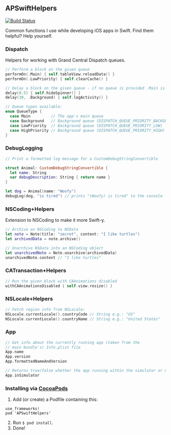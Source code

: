 ## APSwiftHelpers
[![Build Status](https://travis-ci.org/alexpls/APSwiftHelpers.svg?branch=master)](https://travis-ci.org/alexpls/APSwiftHelpers)

Common functions I use while developing iOS apps in Swift. Find them helpful? Help yourself.

### Dispatch
Helpers for working with Grand Central Dispatch queues.

```swift
// Perform a block on the given queue
performOn(.Main) { self.tableView.reloadData() }
performOn(.LowPriority) { self.clearCache() }

// Delay a block on the given queue - if no queue is provided .Main is assumed
delay(0.5) { self.hideSpinner() }
delay(30, .Background) { self.logActivity() }

// Queue types available:
enum QueueType {
  case Main         // The app's main queue
  case Background   // Background queue (DISPATCH_QUEUE_PRIORITY_BACKGROUND)
  case LowPriority  // Background queue (DISPATCH_QUEUE_PRIORITY_LOW)
  case HighPriority // Background queue (DISPATCH_QUEUE_PRIORITY_HIGH)
}
```

### DebugLogging
```swift
// Print a formatted log message for a CustomDebugStringConvertible

struct Animal: CustomDebugStringConvertible {
  let name: String
  var debugDescription: String { return name }
}

let dog = Animal(name: "Woofy")
debugLog(dog, "is tired") // prints "(Woofy) is tired" to the console
```

### NSCoding+Helpers
Extension to NSCoding to make it more Swift-y.
```swift
// Archive an NSCoding to NSData
let note = Note(title: "secret", content: "I like turtles")
let archivedData = note.archive()

// Unarchive NSData into an NSCoding object
let unarchivedNote = Note.unarchive(archivedData)
unarchivedNote.content // "I like turtles"
```

### CATransaction+Helpers
```swift
// Run the given block with CAAnimations disabled
withCAAnimationsDisabled { self.view.resize() }
```

### NSLocale+Helpers
```swift
// Fetch region info from NSLocale:
NSLocale.currentLocale().countryCode // String e.g.: "US"
NSLocale.currentLocale().countryName // String e.g.: "United States"
```

### App
```swift
// Get info about the currently running app (taken from the
// main bundle's) Info.plist file
App.name
App.version
App.formattedNameAndVersion

// Returns true/false whether the app running within the simulator or not
App.inSimulator
```

### Installing via [CocoaPods](https://cocoapods.org)

1. Add (or create) a Podfile containing this:
```
use_frameworks!
pod 'APSwiftHelpers'
```

2. Run `$ pod install`.
3. Done!
